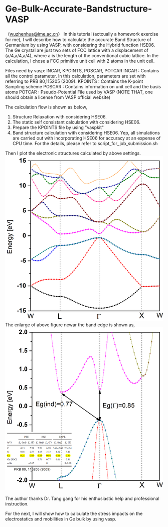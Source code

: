 # Ge-Bulk-Accurate-Bandstructure-VASP
（wuzhenhua@ime.ac.cn）
In this tutorial (actcually a homework exercise for me), I will describe how to calculate the accurate Band Structure of Germanium by using VASP, with considering the Hybrid function HSE06. The Ge crystal are just two sets of FCC lattice with a displacement of (a/4,a/4,a/4), where a is the length of the conventional cubic lattice. In the calculation, I chose a FCC primitive unit cell with 2 atoms in the unit cell.

Files need by vasp: INCAR, KPOINTS, POSCAR, POTCAR
INCAR : Contains all the control parameter. In this calculation, parameters are set with referring to PRB 80,115205 (2009).
KPOINTS : Contains the K-point Sampling scheme
POSCAR : Contains information on unit cell and the basis atoms
POTCAR : Pseudo-Potential File used by VASP  (NOTE THAT, one should obtain a license from VASP official website)

The calculation flow is shown as below, 
1. Structure Relaxation with considering HSE06.
2. The static self consistant calculation with considering HSE06.
3. Prepare the KPOINTS file by using "vaspkit"
4. Band structure calculation with considering HSE06.
Yep, all simulations are carried out with incorporating HSE06 for accuracy at an expense of CPU time.
For the details, please refer to script_for_job_submission.sh

Then I plot the electronic structures calculated by above settings.
![image](https://github.com/wzh176/Ge-Bulk-Bandstructure-VASP/blob/master/Ge_fullband_hse.jpg)
The enlarge of above figure newar the band edge is shown as,
![image](https://github.com/wzh176/Ge-Bulk-Bandstructure-VASP/blob/master/Ge_bandedge_hse.jpg)

The author thanks Dr. Tang gang for his enthusiastic help and professional instruction.



For the next, I will show how to calculate the stress impacts on the electrostatics and mobilities in Ge bulk by using vasp.

